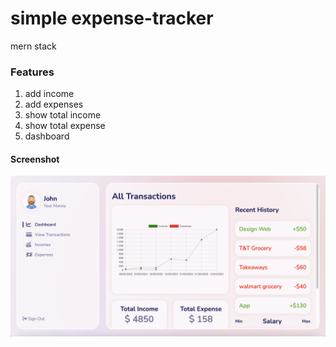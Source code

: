 # simple expense-tracker
mern stack 

### Features
1. add income
2. add expenses
3. show total income 
4. show total expense
5. dashboard 

#### Screenshot
<img src="https://github.com/veronicacheng2/expense-tracker/blob/main/Home%20page%20demo.png">

